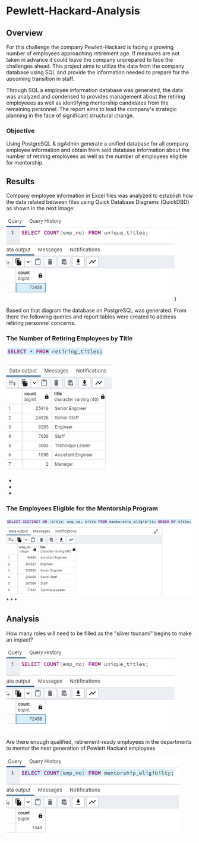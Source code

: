 # Pewlett-Hackard-Analysis
## Overview
For this challenge the company Pewlett-Hackard is facing a growing number of employees approaching retirement age. If measures are not taken in advance it could leave the company unprepared to face the challenges ahead. This project aims to utilize the data from the company database using SQL and provide the information needed to prepare for the upcoming transition in staff.

Through SQL a employee information database was generated, the data was analyzed and condensed to provides management about the retiring employeees as well as identifying mentorship candidates from the remaining personnel. The report aims to lead the company's strategic planning in the face of significant structural change.

### Objective
Using PostgreSQL & pgAdmin generate a unified database for all company employee information and obtain from said database information about the number of retiring employees as well as the number of employees eligible for mentorship.

## Results
Company employee information in Excel files was analyzed to establish how the data related between files using Quick Database Diagrams (QuickDBD) as shown in the next Image:

![Retiring_employees_count](https://github.com/Li11iana/Pewlett-Hackard-Analysis/blob/main/Analysis/Retiring_employees_count.png))

Based on that diagram the database on PostgreSQL was generated. From there the following queries and report tables were created to address  retiring personnel concerns.

### The Number of Retiring Employees by Title

![Retiring_employees_by_title.png](https://github.com/Li11iana/Pewlett-Hackard-Analysis/blob/main/Analysis/Retiring_employees_by_title.png)

*
*

*
### The Employees Eligible for the Mentorship Program

![mentorship_eligibilty_by_title.png](https://github.com/Li11iana/Pewlett-Hackard-Analysis/blob/main/Analysis/mentorship_eligibilty_by_title.png)
*
*
*



## Analysis

How many roles will need to be filled as the "silver tsunami" begins to make an impact?

![Retiring_employees_count.png](https://github.com/Li11iana/Pewlett-Hackard-Analysis/blob/main/Analysis/Retiring_employees_count.png)

Are there enough qualified, retirement-ready employees in the departments to mentor the next generation of Pewlett Hackard employees


![mentorship_employee_count.png](https://github.com/Li11iana/Pewlett-Hackard-Analysis/blob/main/Analysis/mentorship_employee_count.png)
